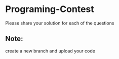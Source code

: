 # Programing-Contest
Please share your solution for each of the questions

## Note:
create a new branch and upload your code
